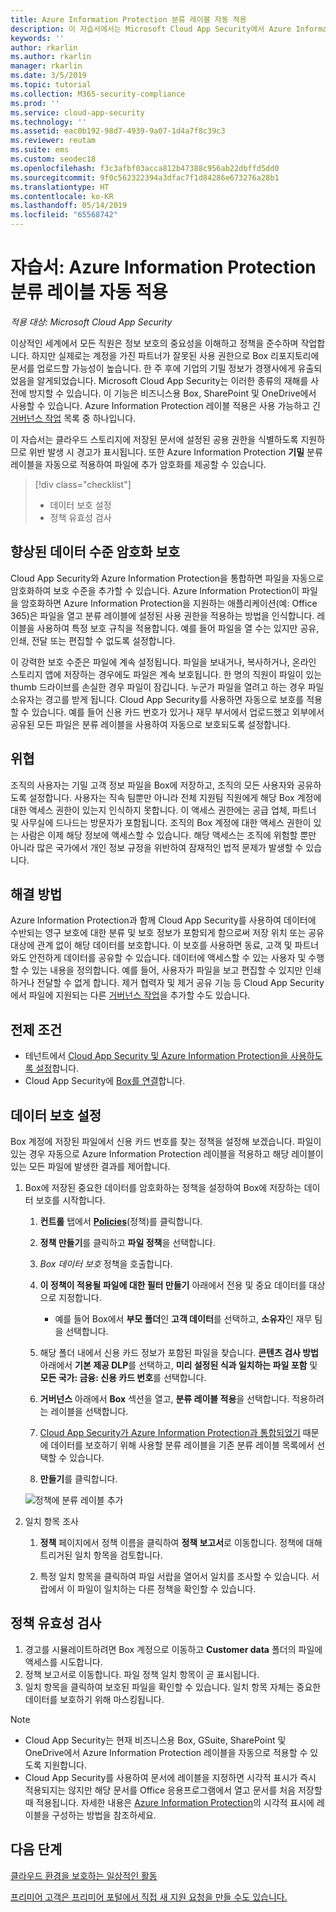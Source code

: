 ```yaml
---
title: Azure Information Protection 분류 레이블 자동 적용
description: 이 자습서에서는 Microsoft Cloud App Security에서 Azure Information Protection 분류 레이블을 자동으로 적용하는 방법을 설명합니다.
keywords: ''
author: rkarlin
ms.author: rkarlin
manager: rkarlin
ms.date: 3/5/2019
ms.topic: tutorial
ms.collection: M365-security-compliance
ms.prod: ''
ms.service: cloud-app-security
ms.technology: ''
ms.assetid: eac0b192-98d7-4939-9a07-1d4a7f8c39c3
ms.reviewer: reutam
ms.suite: ems
ms.custom: seodec18
ms.openlocfilehash: f3c3afbf03acca812b47388c956ab22dbffd5dd0
ms.sourcegitcommit: 9f0c562322394a3dfac7f1d84286e673276a28b1
ms.translationtype: HT
ms.contentlocale: ko-KR
ms.lasthandoff: 05/14/2019
ms.locfileid: "65568742"
---
```

# <a name="tutorial-automatically-apply-azure-information-protection-classification-labels"></a>자습서: Azure Information Protection 분류 레이블 자동 적용

*적용 대상: Microsoft Cloud App Security*

이상적인 세계에서 모든 직원은 정보 보호의 중요성을 이해하고 정책을 준수하며 작업합니다. 하지만 실제로는 계정을 가진 파트너가 잘못된 사용 권한으로 Box 리포지토리에 문서를 업로드할 가능성이 높습니다. 한 주 후에 기업의 기밀 정보가 경쟁사에게 유출되었음을 알게되었습니다. Microsoft Cloud App Security는 이러한 종류의 재해를 사전에 방지할 수 있습니다. 이 기능은 비즈니스용 Box, SharePoint 및 OneDrive에서 사용할 수 있습니다. Azure Information Protection 레이블 적용은 사용 가능하고 긴 [거버넌스 작업](governance-actions.md) 목록 중 하나입니다.

이 자습서는 클라우드 스토리지에 저장된 문서에 설정된 공용 권한을 식별하도록 지원하므로 위반 발생 시 경고가 표시됩니다. 또한 Azure Information Protection **기밀** 분류 레이블을 자동으로 적용하여 파일에 추가 암호화를 제공할 수 있습니다.

> [!div class="checklist"]
> * 데이터 보호 설정 
> * 정책 유효성 검사


## <a name="enhanced-data-level-encryption-protection"></a>향상된 데이터 수준 암호화 보호

Cloud App Security와 Azure Information Protection을 통합하면 파일을 자동으로 암호화하여 보호 수준을 추가할 수 있습니다. Azure Information Protection이 파일을 암호화하면 Azure Information Protection을 지원하는 애플리케이션(예: Office 365)은 파일을 열고 분류 레이블에 설정된 사용 권한을 적용하는 방법을 인식합니다. 레이블을 사용하여 특정 보호 규칙을 적용합니다. 예를 들어 파일을 열 수는 있지만 공유, 인쇄, 전달 또는 편집할 수 없도록 설정합니다.

이 강력한 보호 수준은 파일에 계속 설정됩니다. 파일을 보내거나, 복사하거나, 온라인 스토리지 앱에 저장하는 경우에도 파일은 계속 보호됩니다. 한 명의 직원이 파일이 있는 thumb 드라이브를 손실한 경우 파일이 잠깁니다. 누군가 파일을 열려고 하는 경우 파일 소유자는 경고를 받게 됩니다. Cloud App Security를 사용하면 자동으로 보호를 적용할 수 있습니다. 예를 들어 신용 카드 번호가 있거나 재무 부서에서 업로드했고 외부에서 공유된 모든 파일은 분류 레이블을 사용하여 자동으로 보호되도록 설정합니다.

## <a name="the-threat"></a>위협

조직의 사용자는 기밀 고객 정보 파일을 Box에 저장하고, 조직의 모든 사용자와 공유하도록 설정합니다. 사용자는 직속 팀뿐만 아니라 전체 지원팀 직원에게 해당 Box 계정에 대한 액세스 권한이 있는지 인식하지 못합니다. 이 액세스 권한에는 공급 업체, 파트너 및 사무실에 드나드는 방문자가 포함됩니다. 조직의 Box 계정에 대한 액세스 권한이 있는 사람은 이제 해당 정보에 액세스할 수 있습니다. 해당 액세스는 조직에 위험할 뿐만 아니라 많은 국가에서 개인 정보 규정을 위반하여 잠재적인 법적 문제가 발생할 수 있습니다.

## <a name="the-solution"></a>해결 방법

Azure Information Protection과 함께 Cloud App Security를 사용하여 데이터에 수반되는 영구 보호에 대한 분류 및 보호 정보가 포함되게 함으로써 저장 위치 또는 공유 대상에 관계 없이 해당 데이터를 보호합니다. 이 보호를 사용하면 동료, 고객 및 파트너와도 안전하게 데이터를 공유할 수 있습니다. 데이터에 액세스할 수 있는 사용자 및 수행할 수 있는 내용을 정의합니다. 예를 들어, 사용자가 파일을 보고 편집할 수 있지만 인쇄하거나 전달할 수 없게 합니다. 제거 협력자 및 제거 공유 기능 등 Cloud App Security에서 파일에 지원되는 다른 [거버넌스 작업](governance-actions.md)을 추가할 수도 있습니다.

## <a name="prerequisites"></a>전제 조건

- 테넌트에서 [Cloud App Security 및 Azure Information Protection을 사용하도록 설정](azip-integration.md)합니다.
- Cloud App Security에 [Box를 연결](connect-box-to-microsoft-cloud-app-security.md)합니다.

## <a name="set-up-data-protection"></a>데이터 보호 설정

Box 계정에 저장된 파일에서 신용 카드 번호를 찾는 정책을 설정해 보겠습니다. 파일이 있는 경우 자동으로 Azure Information Protection 레이블을 적용하고 해당 레이블이 있는 모든 파일에 발생한 결과를 제어합니다.

1. Box에 저장된 중요한 데이터를 암호화하는 정책을 설정하여 Box에 저장하는 데이터 보호를 시작합니다.

    1. **컨트롤** 탭에서 [**Policies**](control-cloud-apps-with-policies.md)(정책)를 클릭합니다. 

    2. **정책 만들기**를 클릭하고 **파일 정책**을 선택합니다.

    3. *Box 데이터 보호* 정책을 호출합니다.

    4. **이 정책이 적용될 파일에 대한 필터 만들기** 아래에서 전용 및 중요 데이터를 대상으로 지정합니다.
        - 예를 들어 Box에서 **부모 폴더**인 **고객 데이터**를 선택하고, **소유자**인 재무 팀을 선택합니다.

    5. 해당 폴더 내에서 신용 카드 정보가 포함된 파일을 찾습니다. **콘텐츠 검사 방법** 아래에서 **기본 제공 DLP**를 선택하고, **미리 설정된 식과 일치하는 파일 포함** 및 **모든 국가: 금융: 신용 카드 번호**를 선택합니다.

    6. **거버넌스** 아래에서 **Box** 섹션을 열고, **분류 레이블 적용**을 선택합니다. 적용하려는 레이블을 선택합니다.

    7. [Cloud App Security가 Azure Information Protection과 통합되었기](azip-integration.md) 때문에 데이터를 보호하기 위해 사용할 분류 레이블을 기존 분류 레이블 목록에서 선택할 수 있습니다.

    8. **만들기**를 클릭합니다. 

   ![정책에 분류 레이블 추가](./media/aip-auto-policy.png)

2. 일치 항목 조사

    1. **정책** 페이지에서 정책 이름을 클릭하여 **정책 보고서**로 이동합니다. 정책에 대해 트리거된 일치 항목을 검토합니다.

    2. 특정 일치 항목을 클릭하여 파일 서랍을 열어서 일치를 조사할 수 있습니다. 서랍에서 이 파일이 일치하는 다른 정책을 확인할 수 있습니다.

## <a name="validate-your-policy"></a>정책 유효성 검사

1. 경고를 시뮬레이트하려면 Box 계정으로 이동하고 **Customer data** 폴더의 파일에 액세스를 시도합니다.
2. 정책 보고서로 이동합니다. 파일 정책 일치 항목이 곧 표시됩니다. 
3. 일치 항목을 클릭하여 보호된 파일을 확인할 수 있습니다. 일치 항목 자체는 중요한 데이터를 보호하기 위해 마스킹됩니다.

>[!NOTE]
>
> - Cloud App Security는 현재 비즈니스용 Box, GSuite, SharePoint 및 OneDrive에서 Azure Information Protection 레이블을 자동으로 적용할 수 있도록 지원합니다.
> - Cloud App Security를 사용하여 문서에 레이블을 지정하면 시각적 표시가 즉시 적용되지는 않지만 해당 문서를 Office 응용프로그램에서 열고 문서를 처음 저장할 때 적용됩니다. 자세한 내용은 [Azure Information Protection](https://docs.microsoft.com/information-protection/deploy-use/configure-policy-markings#when-visual-markings-are-applied)의 시각적 표시에 레이블을 구성하는 방법을 참조하세요.

## <a name="next-steps"></a>다음 단계

[클라우드 환경을 보호하는 일상적인 활동](daily-activities-to-protect-your-cloud-environment.md)   

[프리미어 고객은 프리미어 포털에서 직접 새 지원 요청을 만들 수도 있습니다.](https://premier.microsoft.com/)  
  
  
